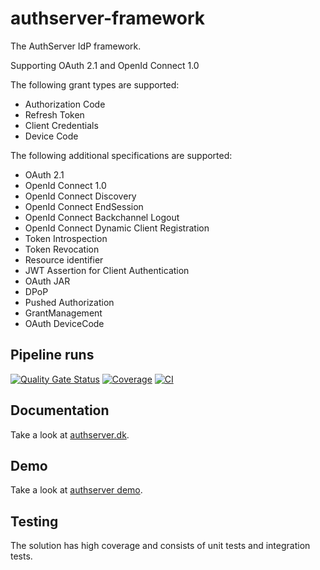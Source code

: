 # authserver-framework
The AuthServer IdP framework.

Supporting OAuth 2.1 and OpenId Connect 1.0

The following grant types are supported:
- Authorization Code
- Refresh Token
- Client Credentials
- Device Code

The following additional specifications are supported:
- OAuth 2.1
- OpenId Connect 1.0
- OpenId Connect Discovery
- OpenId Connect EndSession
- OpenId Connect Backchannel Logout
- OpenId Connect Dynamic Client Registration
- Token Introspection
- Token Revocation
- Resource identifier
- JWT Assertion for Client Authentication
- OAuth JAR
- DPoP
- Pushed Authorization
- GrantManagement
- OAuth DeviceCode

## Pipeline runs

[![Quality Gate Status](https://sonarcloud.io/api/project_badges/measure?project=jokk-itu_authserver-framework&metric=alert_status)](https://sonarcloud.io/summary/new_code?id=jokk-itu_authserver-framework)
[![Coverage](https://sonarcloud.io/api/project_badges/measure?project=jokk-itu_authserver-framework&metric=coverage)](https://sonarcloud.io/summary/new_code?id=jokk-itu_authserver-framework)
[![CI](https://github.com/jokk-itu/authserver-framework/actions/workflows/build.yml/badge.svg)](https://github.com/jokk-itu/authserver-framework/actions/workflows/build.yml)

## Documentation

Take a look at [authserver.dk](https://www.authserver.dk).

## Demo

Take a look at [authserver demo](https://github.com/jokk-itu/authserver-demo).

## Testing

The solution has high coverage and consists of unit tests and integration tests.
